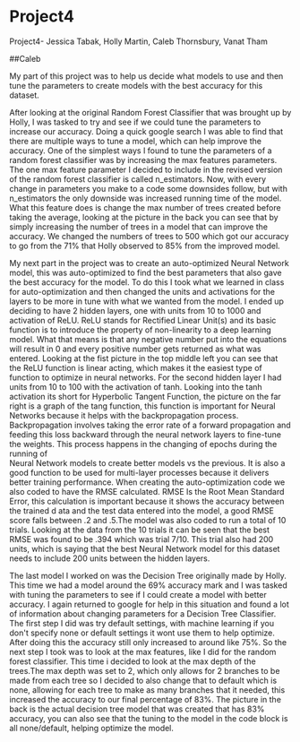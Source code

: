 # Project4
Project4- Jessica Tabak, Holly Martin, Caleb Thornsbury, Vanat Tham


##Caleb

My part of this project was to help us decide what models to use and then tune the parameters to create models with the best accuracy for this dataset. 


After looking at the original Random Forest Classifier that was brought up by Holly, I was tasked to try and see if we could tune the parameters to increase our accuracy. 
Doing a quick google search I was able to find that there are multiple ways to tune a model, which can help improve the accuracy. One of the simplest ways I found to tune the
parameters of a random forest classifier was by increasing the max features parameters. The one max feature parameter I decided to include in the revised version of the random 
forest classifier is called n_estimators. Now, with every change in parameters you make to a code some downsides follow, but with n_estimators the only downside was increased 
running time of the model. What this feature does is change the max number of trees created before taking the average, looking at the picture in the back you can see that by simply 
increasing the number of trees in a model that can improve the accuracy. We changed the numbers of trees to 500 which got our accuracy to go from the 71% that Holly observed to 85% 
from the improved model. 

My next part in the project was to create an auto-optimized Neural Network model, this was auto-optimized to find the best parameters that also gave the best accuracy for the model.
To do this I took what we learned in class for auto-optimization and then changed the units and activations for the layers to be more in tune with what we wanted from the model. I 
ended up deciding to have 2 hidden layers, one with units from 10 to 1000 and activation of ReLU. ReLU stands for Rectified Linear Unit(s) and its basic function is to introduce the 
property of non-linearity to a deep learning model. What that means is that any negative number put into the equations will result in 0 and every positive number gets returned as what
was entered. Looking at the fist picture in the top middle left you can see that the ReLU function is linear acting, which makes it the easiest type of function to optimize in neural 
networks. For the second hidden layer I had units from 10 to 100 with the activation of tanh. Looking into the tanh activation its short for Hyperbolic Tangent Function, the picture on 
the far right is a graph of the tang function, this function is important for Neural Networks because it helps with the backpropagation process. Backpropagation involves taking the error 
rate of a forward propagation and feeding this loss backward through the neural network layers to fine-tune the weights. This process happens in the changing of epochs during the running of  
Neural Network models to create better models vs the previous. It is also a good function to be used for multi-layer processes because it delivers better training performance. When creating 
the auto-optimization code we also coded to have the RMSE calculated. RMSE Is the Root Mean Standard Error, this calculation is important because it shows the accuracy between the trained d
ata and the test data entered into the model, a good RMSE score falls between .2 and .5.The model was also coded to run a total of 10 trials. Looking at the data from the 10 trials it can be 
seen that the best RMSE was found to be .394 which was trial 7/10. This trial also had 200 units, which is saying that the best Neural Network model for this dataset needs to include 200 units 
between the hidden layers.

The last model I worked on was the Decision Tree originally made by Holly. This time we had a model around the 69% accuracy mark and I was tasked with tuning the parameters to see if I 
could create a model with better accuracy. I again returned to google for help in this situation and found a lot of information about changing parameters for a Decision Tree Classifier. 
The first step I did was try default settings, with machine learning if you don't specify none or default settings it wont use them to help optimize. After doing this the accuracy still
only increased to around like 75%. So the next step I took was to look at the max features, like I did for the random forest classifier. This time i decided to look at the max depth of the
trees.The max depth was set to 2, which only allows for 2 branches to be made from each tree so I decided to also change that to default which is none, allowing for each tree to make as many
branches that it needed, this increased the accuracy to our final percentage of 83%. The picture in the back is the actual decision tree model that was created that has 83% accuracy, you can 
also see that the tuning to the model in the code block is all none/default, helping optimize the model.
